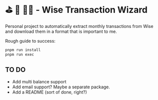 # ⛳️ 💸 🧙‍♂️ - Wise Transaction Wizard

Personal project to automatically extract monthly transactions from Wise and download them in a format that is important to me.

Rough guide to success:

```zsh
pnpm run install
pnpm run exec
```

## TO DO

- Add multi balance support
- Add email support? Maybe a separate package.
- Add a README (sort of done, right?)
